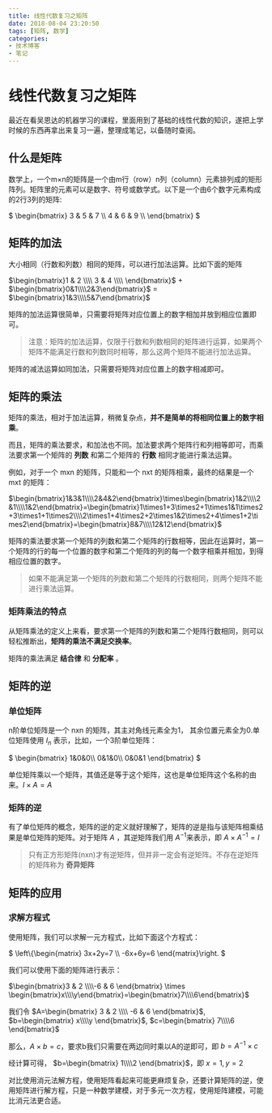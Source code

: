 ```yaml
---
title: 线性代数复习之矩阵
date: 2018-08-04 23:20:50
tags: [矩阵, 数学]
categories:
- 技术博客
- 笔记
---
```


# 线性代数复习之矩阵

最近在看吴恩达的机器学习的课程，里面用到了基础的线性代数的知识，遂把上学时候的东西再拿出来复习一遍，整理成笔记，以备随时查阅。

<!-- more -->

## 什么是矩阵
数学上，一个m×n的矩阵是一个由m行（row）n列（column）元素排列成的矩形阵列。矩阵里的元素可以是数字、符号或数学式。以下是一个由6个数字元素构成的2行3列的矩阵:

$
\begin{bmatrix}
3 & 5 & 7 \\\\
4 & 6 & 9 \\\\
\end{bmatrix}
$

## 矩阵的加法
大小相同（行数和列数）相同的矩阵，可以进行加法运算。比如下面的矩阵

$\begin{bmatrix}1 & 2 \\\\ 3 & 4 \\\\ \end{bmatrix}$ + $\begin{bmatrix}0&1\\\\2&3\end{bmatrix}$ = $\begin{bmatrix}1&3\\\\5&7\end{bmatrix}$

矩阵的加法运算很简单，只需要将矩阵对应位置上的数字相加并放到相应位置即可。

> 注意：矩阵的加法运算，仅限于行数和列数相同的矩阵进行运算，如果两个矩阵不能满足行数和列数同时相等，那么这两个矩阵不能进行加法运算。

矩阵的减法运算如同加法，只需要将矩阵对应位置上的数字相减即可。

## 矩阵的乘法
矩阵的乘法，相对于加法运算，稍微复杂点，**并不是简单的将相同位置上的数字相乘**。

而且，矩阵的乘法要求，和加法也不同。加法要求两个矩阵行和列相等即可，而乘法要求第一个矩阵的 **列数** 和第二个矩阵的 **行数** 相同才能进行乘法运算。

例如，对于一个 mxn 的矩阵，只能和一个 nxt 的矩阵相乘，最终的结果是一个 mxt 的矩阵：

$\begin{bmatrix}1&3&1\\\\2&4&2\end{bmatrix}\times\begin{bmatrix}1&2\\\\2&1\\\\1&2\end{bmatrix}=\begin{bmatrix}1\times1+3\times2+1\times1&1\times2+3\times1+1\times2\\\\2\times1+4\times2+2\times1&2\times2+4\times1+2\times2\end{bmatrix}=\begin{bmatrix}8&7\\\\12&12\end{bmatrix}$

矩阵的乘法要求第一个矩阵的列数和第二个矩阵的行数相等，因此在运算时，第一个矩阵的行的每一个位置的数字和第二个矩阵的列的每一个数字相乘并相加，到得相应位置的数字。

> 如果不能满足第一个矩阵的列数和第二个矩阵的行数相同，则两个矩阵不能进行乘法运算。

### 矩阵乘法的特点

从矩阵乘法的定义上来看，要求第一个矩阵的列数和第二个矩阵行数相同，则可以轻松推断出，**矩阵的乘法不满足交换率**。

矩阵的乘法满足 **结合律** 和 **分配率** 。

## 矩阵的逆
### 单位矩阵
n阶单位矩阵是一个 nxn 的矩阵，其主对角线元素全为1， 其余位置元素全为0.单位矩阵使用 $I_n$ 表示，比如，一个3阶单位矩阵：

$
\begin{bmatrix}
1&0&0\\\\
0&1&0\\\\
0&0&1
\end{bmatrix}
$

单位矩阵乘以一个矩阵，其值还是等于这个矩阵，这也是单位矩阵这个名称的由来。$I \times A=A$

### 矩阵的逆
有了单位矩阵的概念，矩阵的逆的定义就好理解了，矩阵的逆是指与该矩阵相乘结果是单位矩阵的矩阵。对于矩阵 $A$ ，其逆矩阵我们用 $A^{-1}$来表示，即 $A \times A^{-1}=I$

> 只有正方形矩阵(nxn)才有逆矩阵，但并非一定会有逆矩阵。不存在逆矩阵的矩阵称为 **奇异矩阵**

## 矩阵的应用
### 求解方程式
使用矩阵，我们可以求解一元方程式，比如下面这个方程式：

$
\left\\{\begin{matrix}
3x+2y=7 \\\\
 -6x+6y=6
\end{matrix}\right.
$

我们可以使用下面的矩阵进行表示：

$\begin{bmatrix}3 & 2 \\\\-6 & 6 \end{bmatrix} \times \begin{bmatrix}x\\\\y\end{bmatrix}=\begin{bmatrix}7\\\\6\end{bmatrix}$

我们令 $A=\begin{bmatrix} 3 & 2 \\\\ -6 & 6 \end{bmatrix}$, $b=\begin{bmatrix} x\\\\y \end{bmatrix}$, $c=\begin{bmatrix} 7\\\\6 \end{bmatrix}$

那么，$A \times b=c$，要求b我们只需要在两边同时乘以A的逆即可，即 $b=A^{-1} \times c$

经计算可得， $b=\begin{bmatrix} 1\\\\2 \end{bmatrix}$，即 $x=1,y=2$

对比使用消元法解方程，使用矩阵看起来可能更麻烦复杂，还要计算矩阵的逆，使用矩阵进行解方程，只是一种数学建模，对于多元一次方程，使用矩阵建模，可能比消元法更合适。

